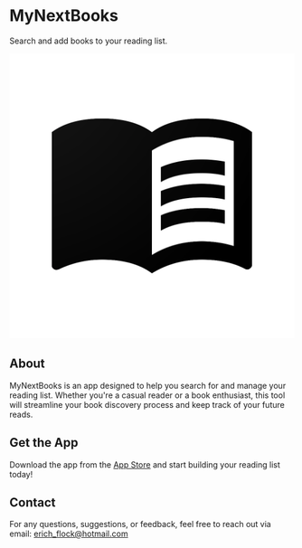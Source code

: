 # MyNextBooks
Search and add books to your reading list.

![MyNextBooks Logo](./logo.png)

## About
MyNextBooks is an app designed to help you search for and manage your reading list. Whether you're a casual reader or a book enthusiast, this tool will streamline your book discovery process and keep track of your future reads.

## Get the App
Download the app from the [App Store](https://apps.apple.com/tr/app/mynextbooks/id6443747150) and start building your reading list today!

## Contact
For any questions, suggestions, or feedback, feel free to reach out via email: [erich_flock@hotmail.com](mailto:erich_flock@hotmail.com)
